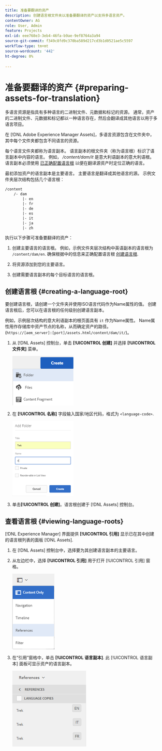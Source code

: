 ```yaml
---
title: 准备要翻译的资产
description: 创建语言根文件夹以准备要翻译的资产以支持多语言资产。
contentOwner: AG
role: User, Admin
feature: Projects
exl-id: eee768e3-3eb4-46fa-b9ae-9ef8764a3a94
source-git-commit: f349c8fd9c370ba589d217cd3b1d0521ae5c5597
workflow-type: tm+mt
source-wordcount: '442'
ht-degree: 0%

---
```


# 准备要翻译的资产 {#preparing-assets-for-translation}

多语言资源是指具有多种语言的二进制文件、元数据和标记的资源。 通常，资产的二进制文件、元数据和标记都以一种语言存在，然后会翻译成其他语言以用于多语言项目。

在 [!DNL Adobe Experience Manager Assets]，多语言资源包含在文件夹中，其中每个文件夹都包含不同语言的资源。

每个语言文件夹都称为语言副本。 语言副本的根文件夹（称为语言根）标识了语言副本中内容的语言。 例如， */content/dam/it* 是意大利语副本的意大利语根。 语言副本必须使用 [已正确配置语言根](preparing-assets-for-translation.md#creating-a-language-root) 以便在翻译源资产时定位正确的语言。

最初添加资产的语言副本是主要语言。 主要语言是翻译成其他语言的源。 示例文件夹层次结构包括几个语言根：

```shell
/content
    /- dam
        |- en
        |- fr
        |- de
        |- es
        |- it
        |- ja
        |- zh
```

执行以下步骤可准备要翻译的资产：

1. 创建主要语言的语言根。 例如，示例文件夹层次结构中英语副本的语言根为 `/content/dam/en`. 确保根据中的信息来正确配置语言根 [创建语言根](preparing-assets-for-translation.md#creating-a-language-root).

1. 将资源添加到您的主要语言。
1. 创建需要语言副本的每个目标语言的语言根。

## 创建语言根 {#creating-a-language-root}

要创建语言根，请创建一个文件夹并使用ISO语言代码作为Name属性的值。 创建语言根后，您可以在语言根的任何级别创建语言副本。

例如，示例层次结构的意大利语副本的根页面具有 `it` 作为Name属性。 Name属性用作存储库中资产节点的名称，从而确定资产的路径。(`https://[aem_server]:[port]/assets.html/content/dam/it/`)。

1. 从 [!DNL Assets] 控制台，单击 **[!UICONTROL 创建]** 并选择 **[!UICONTROL 文件夹]** 菜单。

   ![创建文件夹](assets/Create-folder.png)

1. 在 **[!UICONTROL 名称]** 字段输入国家/地区代码，格式为 `<language-code>`.

   ![在文件夹中添加语言代码](assets/Add-language-code-in-folder.png)

1. 单击&#x200B;**[!UICONTROL 创建]**。语言根创建于 [!DNL Assets] 控制台。

## 查看语言根 {#viewing-language-roots}

[!DNL Experience Manager] 界面提供 **[!UICONTROL 引用]** 显示已在其中创建的语言根列表的面板 [!DNL Assets].

1. 在 [!DNL Assets] 控制台中，选择要为其创建语言副本的主要语言。
1. 从左边栏中，选择 **[!UICONTROL 引用]** 用于打开 [!UICONTROL 引用] 窗格。

   ![chlimage_1-122](assets/chlimage_1-122.png)

1. 在“引用”窗格中，单击 **[!UICONTROL 语言副本]**. 此 [!UICONTROL 语言副本] 面板可显示资产的语言副本。

   ![语言副本](assets/lang-copy2.png)
